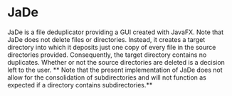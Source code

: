 # JaDe

JaDe is a file deduplicator providing a GUI created with JavaFX. Note that JaDe does not delete files or directories. Instead, it creates a target directory into which it deposits just one copy of every file in the source directories provided. Consequently, the target directory contains no duplicates. Whether or not the source directories are deleted is a decision left to the user.
** Note that the present implementation of JaDe does not allow for the consolidation of subdirectories and will not function as expected if a directory contains subdirectories.**